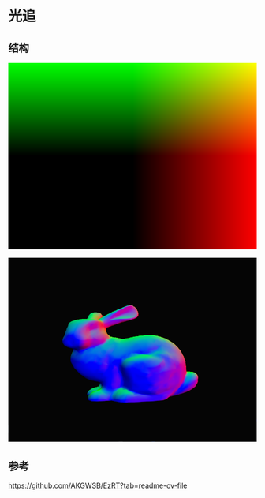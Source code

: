 # 光追

## 结构



![image-20250405224830372](img\image-20250405224830372.png)



![image-20250405224655466](img\image-20250405224655466.png)



## 参考
https://github.com/AKGWSB/EzRT?tab=readme-ov-file